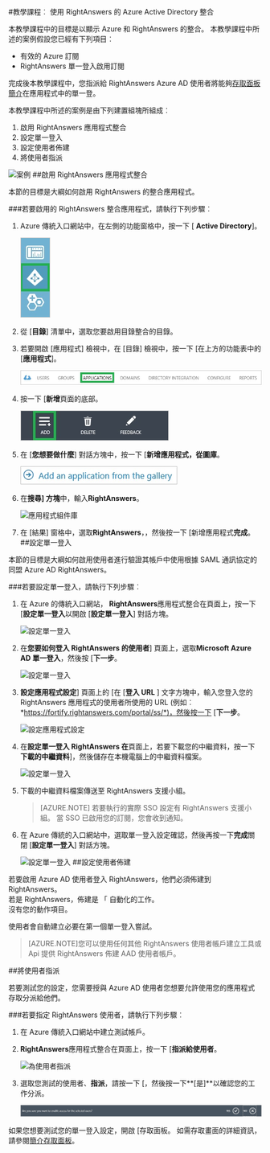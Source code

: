 <properties 
    pageTitle="教學課程︰ Azure Active Directory 整合 RightAnswers |Microsoft Azure" 
    description="瞭解如何使用 RightAnswers 與 Azure Active Directory 啟用單一登入，自動化佈建和更多 ！" 
    services="active-directory" 
    authors="jeevansd"  
    documentationCenter="na" 
    manager="femila"/>
<tags 
    ms.service="active-directory" 
    ms.devlang="na" 
    ms.topic="article" 
    ms.tgt_pltfrm="na" 
    ms.workload="identity" 
    ms.date="09/26/2016" 
    ms.author="jeedes" />

#<a name="tutorial-azure-active-directory-integration-with-rightanswers"></a>教學課程︰ 使用 RightAnswers 的 Azure Active Directory 整合
  
本教學課程中的目標是以顯示 Azure 和 RightAnswers 的整合。 本教學課程中所述的案例假設您已經有下列項目︰

-   有效的 Azure 訂閱
-   RightAnswers 單一登入啟用訂閱
  
完成後本教學課程中，您指派給 RightAnswers Azure AD 使用者將能夠[存取面板簡介](active-directory-saas-access-panel-introduction.md)在應用程式中的單一登。
  
本教學課程中所述的案例是由下列建置組塊所組成︰

1.  啟用 RightAnswers 應用程式整合
2.  設定單一登入
3.  設定使用者佈建
4.  將使用者指派

![案例](./media/active-directory-saas-rightanswers-tutorial/IC802925.png "案例")
##<a name="enabling-the-application-integration-for-rightanswers"></a>啟用 RightAnswers 應用程式整合
  
本節的目標是大綱如何啟用 RightAnswers 的整合應用程式。

###<a name="to-enable-the-application-integration-for-rightanswers-perform-the-following-steps"></a>若要啟用的 RightAnswers 整合應用程式，請執行下列步驟︰

1.  Azure 傳統入口網站中，在左側的功能窗格中，按一下 [ **Active Directory**]。

    ![Active Directory](./media/active-directory-saas-rightanswers-tutorial/IC700993.png "Active Directory")

2.  從 [**目錄**] 清單中，選取您要啟用目錄整合的目錄。

3.  若要開啟 [應用程式] 檢視中，在 [目錄] 檢視中，按一下 [在上方的功能表中的 [**應用程式**]。

    ![應用程式](./media/active-directory-saas-rightanswers-tutorial/IC700994.png "應用程式")

4.  按一下 [**新增**頁面的底部。

    ![新增應用程式](./media/active-directory-saas-rightanswers-tutorial/IC749321.png "新增應用程式")

5.  在 [**您想要做什麼**] 對話方塊中，按一下 [**新增應用程式，從圖庫**。

    ![新增 gallerry 應用程式](./media/active-directory-saas-rightanswers-tutorial/IC749322.png "新增 gallerry 應用程式")

6.  在**搜尋] 方塊**中，輸入**RightAnswers**。

    ![應用程式組件庫](./media/active-directory-saas-rightanswers-tutorial/IC802926.png "應用程式組件庫")

7.  在 [結果] 窗格中，選取**RightAnswers**，，然後按一下 [新增應用程式**完成**。
##<a name="configuring-single-sign-on"></a>設定單一登入
  
本節的目標是大綱如何啟用使用者進行驗證其帳戶中使用根據 SAML 通訊協定的同盟 Azure AD RightAnswers。

###<a name="to-configure-single-sign-on-perform-the-following-steps"></a>若要設定單一登入，請執行下列步驟︰

1.  在 Azure 的傳統入口網站， **RightAnswers**應用程式整合在頁面上，按一下 [**設定單一登入**以開啟 [**設定單一登入**] 對話方塊。

    ![設定單一登入](./media/active-directory-saas-rightanswers-tutorial/IC802927.png "設定單一登入")

2.  在**您要如何登入 RightAnswers 的使用者**] 頁面上，選取**Microsoft Azure AD 單一登入**，然後按 [**下一步**。

    ![設定單一登入](./media/active-directory-saas-rightanswers-tutorial/IC802928.png "設定單一登入")

3.  **設定應用程式設定**] 頁面上的 [在 [**登入 URL** ] 文字方塊中，輸入您登入您的 RightAnswers 應用程式的使用者所使用的 URL (例如︰ *https://fortify.rightanswers.com/portal/ss/*)，然後按一下 [**下一步**。

    ![設定應用程式設定](./media/active-directory-saas-rightanswers-tutorial/IC802929.png "設定應用程式設定")

4.  在**設定單一登入 RightAnswers 在**頁面上，若要下載您的中繼資料，按一下**下載的中繼資料**]，然後儲存在本機電腦上的中繼資料檔案。

    ![設定單一登入](./media/active-directory-saas-rightanswers-tutorial/IC802930.png "設定單一登入")

5.  下載的中繼資料檔案傳送至 RightAnswers 支援小組。

    >[AZURE.NOTE] 若要執行的實際 SSO 設定有 RightAnswers 支援小組。
當 SSO 已啟用您的訂閱，您會收到通知。

6.  在 Azure 傳統的入口網站中，選取單一登入設定確認，然後再按一下**完成**關閉 [**設定單一登入**] 對話方塊。

    ![設定單一登入](./media/active-directory-saas-rightanswers-tutorial/IC802931.png "設定單一登入")
##<a name="configuring-user-provisioning"></a>設定使用者佈建
  
若要啟用 Azure AD 使用者登入 RightAnswers，他們必須佈建到 RightAnswers。  
若是 RightAnswers，佈建是 「 自動化的工作。  
沒有您的動作項目。
  
使用者會自動建立必要在第一個單一登入嘗試。

>[AZURE.NOTE]您可以使用任何其他 RightAnswers 使用者帳戶建立工具或 Api 提供 RightAnswers 佈建 AAD 使用者帳戶。

##<a name="assigning-users"></a>將使用者指派
  
若要測試您的設定，您需要授與 Azure AD 使用者您想要允許使用您的應用程式存取分派給他們。

###<a name="to-assign-users-to-rightanswers-perform-the-following-steps"></a>若要指定 RightAnswers 使用者，請執行下列步驟︰

1.  在 Azure 傳統入口網站中建立測試帳戶。

2.  **RightAnswers**應用程式整合在頁面上，按一下 [**指派給使用者**。

    ![為使用者指派](./media/active-directory-saas-rightanswers-tutorial/IC802932.png "為使用者指派")

3.  選取您測試的使用者、**指派**，請按一下 [，然後按一下**[是]**以確認您的工作分派。

    ![[是]](./media/active-directory-saas-rightanswers-tutorial/IC767830.png "[是]")
  
如果您想要測試您的單一登入設定，開啟 [存取面板。 如需存取畫面的詳細資訊，請參閱[簡介存取面板](active-directory-saas-access-panel-introduction.md)。